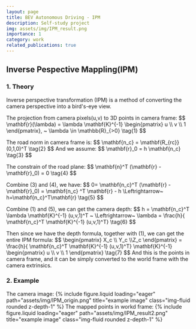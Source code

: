 ```yaml
---
layout: page
title: BEV Autonomous Driving - IPM
description: Self-study project
img: assets/img/IPM_result.png
importance: 1
category: work
related_publications: true
---
```

<h2>
    Inverse Pespective Mappling(IPM)
</h2>
<div class="row">
    <div class="col-md-8 col-md-offset-2">
        <h3>
            1. Theory
        </h3>
        <p class="text-justify">
            Inverse perspective transformation (IPM) is a method of converting the camera perspective into a bird's-eye view. 
        </p>
        <p class="text-justify">
            The projection from camera pixels(u,v) to 3D points in camera frame:
            $$
                \mathbf{r}(\lambda) = \lambda  \mathbf{K}^{-1} \begin{pmatrix} u \\ v \\ 1 \end{pmatrix}, ~ \lambda \in \mathbb{R}_{>0} \tag{1}
            $$
        </p>
        <p>
        The road norm in camera frame is:
            $$
                \mathbf{n_c} = \mathbf{R_{rc}} (0,1,0)^T \tag{2}
            $$
        And we assume:
        $$
        \mathbf{r}_0 = h \mathbf{n_c} \tag{3}
        $$
        </p>
        <p class="text-justify">
            The constrain of the road plane:
            $$
                \mathbf{n}^T (\mathbf{r} - \mathbf{r}_0) = 0 \tag{4}
            $$ 
        </p>
        <p>
        Combine (3) and (4), we have:
        $$
            0= \mathbf{n_c}^T (\mathbf{r} - \mathbf{r}_0) = \mathbf{n_c} ^T \mathbf{r} - h \Leftrightarrow~  h=\mathbf{n_c}^T\mathbf{r} \tag{5}
        $$
        </p>
        <p class="text-justify">
            Combine (1) and (5), we can get the camera depth:
            $$
                h = \mathbf{n_c}^T \lambda \mathbf{K}^{-1} (u,v,1)^T ~ \Leftrightarrow~ \lambda = \frac{h}{ \mathbf{n_c}^T \mathbf{K}^{-1} (u,v,1)^T} \tag{6}
            $$
        </p>
        <p class="text-justify">
            Then since we have the depth formula, together with (1), we can get the entire IPM formula:
            $$
                \begin{pmatrix} X_c \\ Y_c \\Z_c \end{pmatrix} = \frac{h}{ \mathbf{n_c}^T \mathbf{K}^{-1} (u,v,1)^T} \mathbf{K}^{-1} \begin{pmatrix} u \\ v \\ 1 \end{pmatrix} \tag{7}
            $$ 
            And this is the points in camera frame, and it can be simply converted to the world frame with the camera extrinsics. 
        </p>
        <p class="text-justify">
        </p>
    </div>
</div>

<div class="row">
    <div class="col-md-8 col-md-offset-2">
        <h3>2. Example</h3>
        The camera image:
        {% include figure.liquid loading="eager" path="assets/img/IPM_origin.png" title="example image" class="img-fluid rounded z-depth-1" %}
        The mapped points in workd frame:
        {% include figure.liquid loading="eager" path="assets/img/IPM_result2.png" title="example image" class="img-fluid rounded z-depth-1" %}
    </div>
</div>
